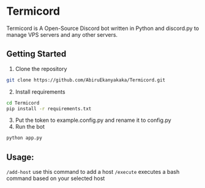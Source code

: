 # Termicord
Termicord is A Open-Source Discord bot written in Python and discord.py to manage VPS servers and any other servers.

## Getting Started

1. Clone the repository
```bash
git clone https://github.com/AbiruEkanyakaka/Termicord.git
```
2. Install requirements
```bash
cd Termicord
pip install -r requirements.txt
```
3. Put the token to example.config.py and rename it to config.py
4. Run the bot
```bash
python app.py
```

## Usage:

`/add-host` use this command to add a host
`/execute` executes a bash command based on your selected host
